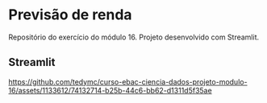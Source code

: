 # Previsão de renda
Repositório do exercício do módulo 16. Projeto desenvolvido com Streamlit.

## Streamlit

https://github.com/tedymc/curso-ebac-ciencia-dados-projeto-modulo-16/assets/1133612/74132714-b25b-44c6-bb62-d1311d5f35ae

